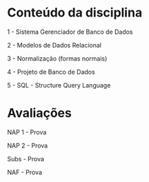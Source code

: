 # Conteúdo da disciplina

1 - Sistema Gerenciador de Banco de Dados

2 - Modelos de Dados Relacional

3 - Normalização (formas normais)

4 - Projeto de Banco de Dados

5 - SQL - Structure Query Language

# Avaliações
NAP 1 - Prova

NAP 2 - Prova

Subs - Prova

NAF - Prova